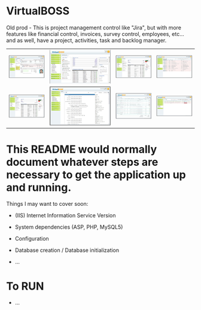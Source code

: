 # VirtualBOSS

Old prod - This is project management control like "Jira", but with more features like financial control, invoices, survey control, employees, etc... and as well, have a project, activities, task and backlog manager.

<table width:100%>
  <tr>
    <td><img src="./_/virtualboss_img01.jpg"></td>
    <td><img src="./_/virtualboss_img02.jpg"></td>
    <td><img src="./_/virtualboss_img03.jpg"></td>
    <td><img src="./_/virtualboss_img04.jpg"></td>
  </tr>
  <tr>
    <td><img src="./_/virtualboss_img05.jpg"></td>
    <td><img src="./_/virtualboss_img06.jpg"></td>
    <td><img src="./_/virtualboss_img07.jpg"></td>
    <td><img src="./_/virtualboss_img08.jpg"></td>
  </tr>
</table>

# This README would normally document whatever steps are necessary to get the application up and running.

Things I may want to cover soon:

* (IIS) Internet Information Service Version

* System dependencies (ASP, PHP, MySQL5)

* Configuration

* Database creation / Database initialization

* ...

# To RUN

* ...
